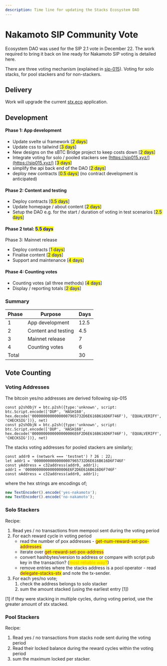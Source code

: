 ```yaml
---
description: Time line for updating the Stacks Ecosystem DAO
---
```


# Nakamoto SIP Community Vote

Ecosystem DAO was used for the SIP 2.1 vote in December 22. The work required to bring it back on line ready for Nakamoto SIP voting is detailed here.

There are three voting mechanism (explained in [sip-015](https://github.com/stacksgov/sips/blob/280291b43ba52948c2d1f597f7bf87b49390c19e/sips/sip-015/sip-015-network-upgrade.md?plain=1#L1743)). Voting for solo stacks, for pool stackers and for non-stackers.

## Delivery

Work will upgrade the current [stx.eco](https://stx.eco) application.

## Development

#### Phase 1: App development

* Update svelte ui framework \[<mark style="color:blue;">2 days</mark>]
* Update css to tailwind \[<mark style="color:blue;">3 days</mark>]
* New designs on the sBTC Bridge project to keep costs down \[<mark style="color:blue;">2 days</mark>]
* Integrate voting for solo / pooled stackers see [https://sip015.xyz/](https://sip015.xyz/) \[<mark style="color:blue;">3 days</mark>]
* simplify the api back end of the DAO \[<mark style="color:blue;">2 days</mark>]
* deploy new contracts \[<mark style="color:blue;">0.5 days</mark>] (no contract development is anticipated)

#### Phase 2: Content and testing

* Deploy contracts  \[<mark style="color:blue;">0.5 days</mark>]
* Update homepage / about content \[<mark style="color:blue;">2 days</mark>]
* Setup the DAO e.g. for the start / duration of voting in test scenarios \[<mark style="color:blue;">2.5 days</mark>]

#### Phase 2 total: <mark style="color:blue;">5.5 days</mark>

Phase 3: Mainnet release

* Deploy contracts \[<mark style="color:blue;">1 days</mark>]
* Finalise content \[<mark style="color:blue;">2 days</mark>]
* Support and maintenance \[<mark style="color:blue;">4 days</mark>]

#### Phase 4: Counting votes

* Counting votes (all three methods) \[<mark style="color:blue;">4 days</mark>]
* Display / reporting totals \[<mark style="color:blue;">2 days</mark>]

### Summary

| Phase | Purpose             | Days |
| ----- | ------------------- | ---- |
| 1     | App development     | 12.5 |
| 2     | Content and testing | 4.5  |
| 3     | Mainnet release     | 7    |
| 4     | Counting votes      | 6    |
| Total |                     | 30   |

## Vote Counting

### Voting Addresses

The bitcoin yes/no addresses are derived following sip-015&#x20;

```
const p2shObjY = btc.p2sh({type:'unknown', script: btc.Script.encode(['DUP', 'HASH160', hex.decode('00000000000000007965732D6E616B616D6F746F'), 'EQUALVERIFY', 'CHECKSIG'])}, net)
const p2shObjN = btc.p2sh({type:'unknown', script: btc.Script.encode(['DUP', 'HASH160', hex.decode('0000000000000000006E6F2D6E616B616D6F746F'), 'EQUALVERIFY', 'CHECKSIG'])}, net)
```

The stacks voting addresses for pooled stackers are similarly;

```
const addr0 = (network === 'testnet') ? 26 : 22;
let addr1 = '00000000000000007965732D6E616B616D6F746F'
const yAddress = c32address(addr0, addr1);
addr1 = '0000000000000000006E6F2D6E616B616D6F746F'
const nAddress = c32address(addr0, addr1);
```

where the hex strings are encodings of;

```typescript
new TextEncoder().encode('yes-nakamoto');
new TextEncoder().encode('no-nakamoto');
```

### Solo Stackers

Recipe:

1. Read yes / no transactions from mempool sent during the voting period
2. For each reward cycle in voting period
   * read the number of pox addresses - <mark style="color:purple;">get-num-reward-set-pox-addresses</mark>
   * iterate over <mark style="color:purple;">get-reward-set-pox-address</mark>
   * convert hashbytes/version to address or compare with script pub key in the transaction? (<mark style="color:orange;">most reliable way?</mark>)
   * remove entries where the stacks address is a pool operator - read <mark style="color:purple;">delegate-stacks-stx</mark> and note the tx-sender.
3. For each yes/no vote;
   1. check the address belongs to solo stacker
   2. sum the amount stacked (using the earliest entry \[1])

\[1] if they were stacking in multiple cycles, during voting period, use the greater amount of stx stacked.

### Pool Stackers

Recipe:

1. Read yes / no transactions from stacks node sent during the voting period
2. Read their locked balance during the reward cycles within the voting period
3. sum the maximum locked per stacker.







